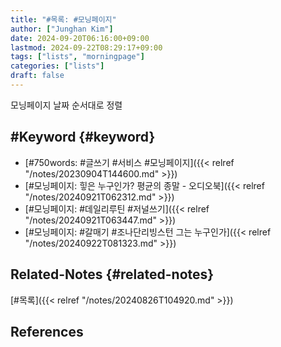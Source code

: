 ```yaml
---
title: "#목록: #모닝페이지"
author: ["Junghan Kim"]
date: 2024-09-20T06:16:00+09:00
lastmod: 2024-09-22T08:29:17+09:00
tags: ["lists", "morningpage"]
categories: ["lists"]
draft: false
---
```


모닝페이지 날짜 순서대로 정렬

<!--more-->


## #Keyword {#keyword}

-   [#750words: #글쓰기 #서비스 #모닝페이지]({{< relref "/notes/20230904T144600.md" >}})
-   [#모닝페이지: 힣은 누구인가? 평균의 종말 - 오디오북]({{< relref "/notes/20240921T062312.md" >}})
-   [#모닝페이지: #데일리루틴 #저널쓰기]({{< relref "/notes/20240921T063447.md" >}})
-   [#모닝페이지: #갈매기 #조나단리빙스턴 그는 누구인가]({{< relref "/notes/20240922T081323.md" >}})


## Related-Notes {#related-notes}

[#목록]({{< relref "/notes/20240826T104920.md" >}})

## References

<style>.csl-entry{text-indent: -1.5em; margin-left: 1.5em;}</style><div class="csl-bib-body">
</div>
